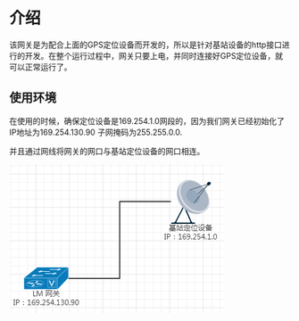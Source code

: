 # 介绍

该网关是为配合上面的GPS定位设备而开发的，所以是针对基站设备的http接口进行的开发。在整个运行过程中，网关只要上电，并同时连接好GPS定位设备，就可以正常运行了。

## 使用环境

在使用的时候，确保定位设备是169.254.1.0网段的，因为我们网关已经初始化了IP地址为169.254.130.90 子网掩码为255.255.0.0.

并且通过网线将网关的网口与基站定位设备的网口相连。

![](/assets/evironment.png)



